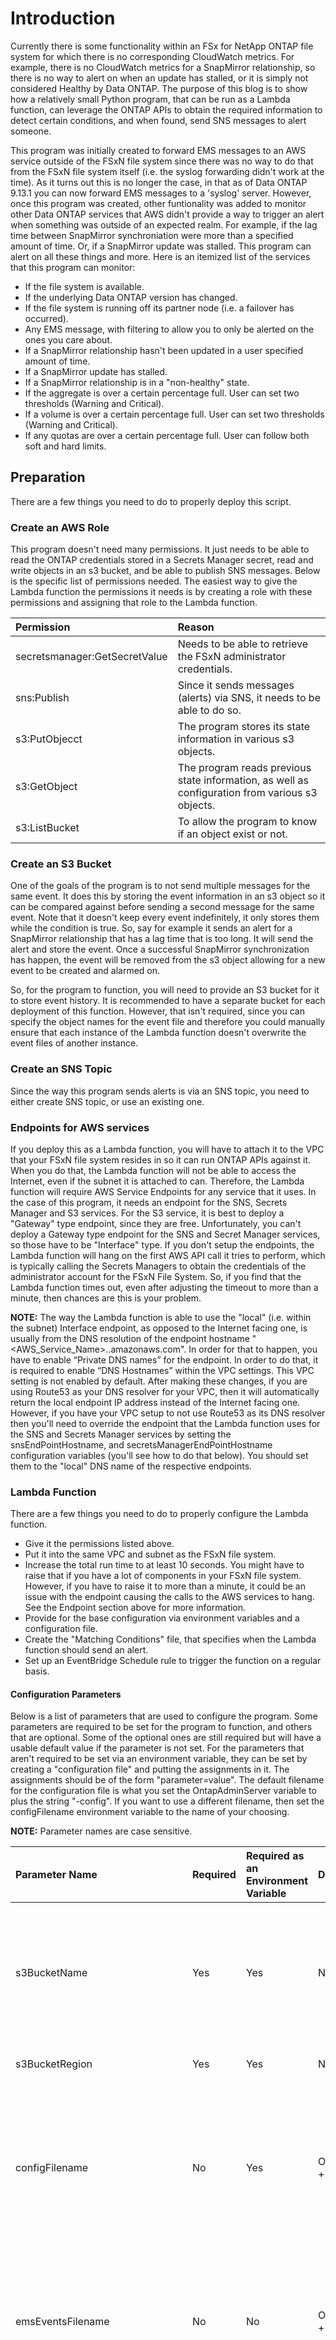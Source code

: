 # Introduction
Currently there is some functionality within an FSx for NetApp ONTAP file system for which there is no corresponding
CloudWatch metrics. For example, there is no CloudWatch metrics for a SnapMirror relationship, so there is no way to
alert on when an update has stalled, or it is simply not considered Healthy by Data ONTAP. The purpose of this blog
is to show how a relatively small Python program, that can be run as a Lambda function, can leverage the ONTAP APIs
to obtain the required information to detect certain conditions, and when found, send SNS messages to alert someone.

This program was initially created to forward EMS messages to an AWS service outside of the FSxN file system since
there was no way to do that from the FSxN file system itself (i.e. the syslog forwarding didn't work at the time). As it turns out this is
no longer the case, in that as of Data ONTAP 9.13.1 you can now forward EMS messages to a 'syslog' server. However, once this program was created,
other funtionality was added to monitor other Data ONTAP services that AWS didn't provide a way to trigger an alert when
something was outside of an expected realm. For example, if the lag time between SnapMirror synchroniation were more
than a specified amount of time. Or, if a SnapMirror update was stalled. This program can alert on all these things and more.
Here is an itemized list of the services that this program can monitor:
- If the file system is available.
- If the underlying Data ONTAP version has changed.
- If the file system is running off its partner node (i.e. a failover has occurred).
- Any EMS message, with filtering to allow you to only be alerted on the ones you care about.
- If a SnapMirror relationship hasn't been updated in a user specified amount of time.
- If a SnapMirror update has stalled.
- If a SnapMirror relationship is in a "non-healthy" state.
- If the aggregate is over a certain percentage full. User can set two thresholds (Warning and Critical).
- If a volume is over a certain percentage full. User can set two thresholds (Warning and Critical).
- If any quotas are over a certain percentage full. User can follow both soft and hard limits.

## Preparation
There are a few things you need to do to properly deploy this script.

### Create an AWS Role
This program doesn't need many permissions. It just needs to be able to read the ONTAP credentials stored in a Secrets Manager secret,
read and write objects in an s3 bucket, and be able to publish SNS messages. Below is the specific list of permissions
needed. The easiest way to give the Lambda function the permissions it needs is by creating a role with these 
permissions and assigning that role to the Lambda function.

| Permission                     | Reason     |
|:-----------------------------|:----------------|
|secretsmanager:GetSecretValue  | Needs to be able to retrieve the FSxN administrator credentials. |
|sns:Publish                    | Since it sends messages (alerts) via SNS, it needs to be able to do so. |
|s3:PutObjecct                  | The program stores its state information in various s3 objects.|
|s3:GetObject                   | The program reads previous state information, as well as configuration from various s3 objects. |
|s3:ListBucket                  | To allow the program to know if an object exist or not. |

### Create an S3 Bucket
One of the goals of the program is to not send multiple messages for the same event. It does this by storing the event
information in an s3 object so it can be compared against before sending a second message for the same event.
Note that it doesn't keep every event indefinitely, it only stores them while the condition is true. So, say for
example it sends an alert for a SnapMirror relationship that has a lag time that is too long. It will
send the alert and store the event. Once a successful SnapMirror synchronization has happen, the event will be removed
from the s3 object allowing for a new event to be created and alarmed on.

So, for the program to function, you will need to provide an S3 bucket for it to store event history. It is recommended to
have a separate bucket for each deployment of this function. However, that isn't required, since you can
specify the object names for the event file and therefore you could manually ensure that each instance of the Lambda function doesn't 
overwrite the event files of another instance.

### Create an SNS Topic
Since the way this program sends alerts is via an SNS topic, you need to either create SNS topic, or use an
existing one.

### Endpoints for AWS services
If you deploy this as a Lambda function, you will have to attach it to the VPC that your FSxN file system resides
in so it can run ONTAP APIs against it. When you do that, the Lambda function will not be able to access the
Internet, even if the subnet it is attached to can. Therefore, the Lambda function will require AWS Service Endpoints for
any service that it uses. In the case of this program, it needs an endpoint for the SNS, Secrets Manager and S3 services.
For the S3 service, it is best to deploy a "Gateway" type endpoint, since they are free. Unfortunately, you can't
deploy a Gateway type endpoint for the SNS and Secret Manager services, so those have to be "Interface" type. If
you don't setup the endpoints, the Lambda function will hang on the first AWS API call it tries to perform, which is typically calling the
Secrets Managers to obtain the credentials of the administrator account for the FSxN File System. So, if you
find that the Lambda function times out, even after adjusting the timeout to more than a minute, then chances
are this is your problem.

**NOTE:** The way the Lambda function is able to use the "local" (i.e. within the subnet) Interface endpoint, as
opposed to the Internet facing one, is usually from the DNS resolution of the endpoint hostname
"<AWS_Service_Name>.<Region>.amazonaws.com". In order for that to happen, you have to enable “Private DNS names”
for the endpoint. In order to do that, it is required to enable “DNS Hostnames” within the VPC settings. This VPC
setting is not enabled by default. After making these changes, if you are using Route53 as your DNS resolver for
your VPC, then it will automatically return the local endpoint IP address instead of the Internet facing one.
However, if you have your VPC setup to not use Route53 as its DNS resolver then you'll need to override the
endpoint that the Lambda function uses for the SNS and Secrets Manager services by setting the snsEndPointHostname,
and secretsManagerEndPointHostname configuration variables (you'll see how to do that below). You should set
them to the "local" DNS name of the respective endpoints.

### Lambda Function
There are a few things you need to do to properly configure the Lambda function.
- Give it the permissions listed above.
- Put it into the same VPC and subnet as the FSxN file system.
- Increase the total run time to at least 10 seconds. You might have to raise that if you have a lot of components in your FSxN file system. However, if you have to raise it to more than a minute, it could be an issue with the endpoint causing the calls to the AWS services to hang. See the Endpoint section above for more information.
- Provide for the base configuration via environment variables and a configuration file.
- Create the "Matching Conditions" file, that specifies when the Lambda function should send an alert.
- Set up an EventBridge Schedule rule to trigger the function on a regular basis.

#### Configuration Parameters
Below is a list of parameters that are used to configure the program. Some parameters are required to be set
for the program to function, and others that are optional. Some of the optional ones are still required but
will have a usable default value if the parameter is not set. For the parameters that aren't required to be
set via an environment variable, they can be set by creating a "configuration file" and putting the assignments
in it. The assignments should be of the form "parameter=value". The default filename for the configuration
file is what you set the OntapAdminServer variable to plus the string "-config". If you want to use a different
filename, then set the configFilename environment variable to the name of your choosing.

**NOTE:** Parameter names are case sensitive. 

|Parameter Name | Required | Required as an Environment Variable | Default Value | Description |
|:--------------|:---------|:------------------------------------|:--------------|:------------|
|s3BucketName   | Yes | Yes | None | Set to the name of the S3 bucket you want the program to store events to. It will also read the matching configuration file from this bucket. |
|s3BucketRegion | Yes | Yes | None | Set to the region the S3 bucket resides in. |
|configFilename | No | Yes | OntapAdminServer + "-config" | Set to the filename (S3 object) that contains parameter assignments. It's okay if it doesn't exist, as long as there are environment variables for all the required parameters. |
| emsEventsFilename | No | No | OntapAdminServer + "-emsEvents" | Set to the filename (S3 object) that you want the program to store the EMS events that it alerts on into. This file will be created as necessary. |
| smEventsFilesname | No | No | OntapAdminServer + "-smEvents" | Set to the filename (S3 object) that you want the program to store the SnapMirror alerts into. This file will be created as necessary.  |
| smRelationshipsFilename | No | No | OntapAdminServer + "-smRelationships" | Set to the filename (S3 object) that you want the program to store the SnapMirror relationships into. This file will be created as necessary. |
| storageEventsFilename | No | No | OntapAdminServer + "-storageEvents" | Set to the filename (S3 object) that you want the program to store the Storage alerts into. This file will be created as necessary. |
| quotaEventsFilename | No | No | OntapAdminServer + "-quotaEvents" | Set to the filename (S3 object) that you want the program to store the Quota alerts into. This file will be created as necessary. |
| systemStatusFilename | No | No | OntapAdminServer + "-systemStatus" | Set to the filename (S3 object) that you want the program to store the overall system status information into. This file will be created as necessary. |
| snsTopicArn  | Yes | No | None | Set to the ARN of the SNS topic you want the program to publish alert messages to. |
| snsRegion | Yes | No | None | The region where the SNS topic resides. |
| conditionsFilename | Yes | No | OntapAdminServer + "-conditions" | Set to the filename (S3 object) where you want the program to read the matching condition information from. |
| secretName | Yes | No | None | Set to the name of the secret within the AWS Secrets Manager that holds the ONTAP credentials. |
| secretRegion | Yes | No | None | Set to the region where the secretName is stored. |
| secretUsernameKey | Yes | No | None | Set to the key name within the secretName that holds the username portion of the ONTAP credentials. |
| secretPasswordKey | Yes | No | None | Set to the key name within the secretName that holds the password portion of the ONTAP credentials. |
| snsEndPointHostname | No | No | None | Set to the DNS hostname assigned to the SNS endpoint created above. | 
| secretsManagerEndPointHostname	 | No | No | None | Set to the DNS hostname assigned to the SecretsManager endpoint created above. |
| syslogIP | No | No | None | To have the program send syslog messages anytime it sends an SNS message set this to the IP address (or hostname) of the syslog server to send the messages to. |

#### Matching Conditions File
To specify which events you want to be alerted on, you create a "Matching Conditions" file. The format of the
file is JSON. JSON is basically a series of "key" : "value" pairs. Where the value can be object that also has
"key" : "value" pairs. For more information about the format of a JSON file, please refer to this page. The JSON
schema in this file is made up of an array with a key name of "services". Each element of the "services" array
is an object with two keys. The first key is “name" which specifies the name of the service it is going to provide
matching conditions (rules) for. The second key is "rules" which is an array of objects that provide the specific
matching conditions. Note that each service's rules has its own unique schema. The following is the unique schema
for each of the service's rules.

##### Matching condition schema for System Health
Each rule should be an object with one, or more, of the following keys:

- versionChange - Is a Boolean (true, false) and if 'true' will send an alert when the ONTAP version changes. If it is set to false, it will not report on version changes.
- failover - Is a Boolean (true, false) and if 'true' will send an alert if the FSxN cluster is running on its standby node. If it is set to false, it will not report on failover status.
- networkInterfaces - Is a Boolean (true, false) and if 'true' will send an alert if any of the network interfaces are down.  If it is set to false, it will not report on any network interfaces that are down.

##### Matching condition schema for EMS Messages
Each rule should be an object with three keys:

- "name" - Which will match on the EMS event name.
- "message" - Which will match on the EMS event message text.
- "severity" - Which will match on the severity of the EMS event (debug, informational, notice, error, alert or emergency).
Note that all values to each of the keys are used as a regular expressions against the associated EMS component. So, for example, if you want to match on any event message text that starts with “snapmirror” then you would put “^snapmirror”. The “^” character matches the beginning on the string. If you want to match on a specific EMS event name, then you should anchor it with an regular express that starts with “^” for the beginning of the string and ends with “$” for the end of the string. For example, “^arw.volume.state$’.  For a complete explanation of the regular expression syntax and special characters, please see the Python documentation found here Regular expression operations.

##### Matching condition schema for SnapMirror relationships
Each rule should be an object with one, or more, of the following keys:

- maxLagTime - Specifies the maximum allowable time, in seconds, since the last successful SnapMirror update before an alert will be sent.
- stalledTransferSeconds - Specifies the minimum number of seconds that have to transpire before a SnapMirror transfer will be considered stalled.
- health - Is a Boolean (true, false) which specifies if you want to alert on a healthy relationship (true) or an unhealthy relationship (false).

##### Matching condition schema for Storage
Each rule should be an object with one, or more, of the following keys:

- aggrWarnPercentUsed - Specifies the maximum allowable physical storage (aggregate) utilization (between 0 and 100) before an alert is sent.
- aggrCriticalPercentUsed - Specifies the maximum allowable physical storage (aggregate) utilization (between 0 and 100) before an alert is sent.
- volumeWarnPercentUsed  - Specifies the maximum allowable volume utilization (between 0 and 100) before an alert is sent.
- volumeCriticalPercentUsed - Specifies the maximum allowable volume utilization (between 0 and 100) before an alert is sent. 

##### Matching condition schema for Quota
Each rule should be an object with one, or more, of the following keys:

- maxHardQuotaSpacePercentUsed - Specifies the maximum allowable storage utilization (between 0 and 100) against the hard quota limit before an alert is sent.
- maxSoftQuotaSpacePercentUsed - Specifies the maximum allowable storage utilization (between 0 and 100) against the soft quota limit before an alert is sent.
- maxQuotaInodesPercentUsed  - Specifies the maximum allowable inode utilization (between 0 and 100) before an alert is sent.

##### Example Matching conditions file:
```json
{
  "services": [
    {
      "name": "systemHealth",
      "rules": [
        {
          "versionChange": true,
          "failover": true
        },
        {
          "networkInterfaces": true
        }
      ]
    },
    {
      "name": "ems",
      "rules": [
        {
          "name": "^passwd.changed$",
          "severity": "",
          "message": ""
        },
        {
          "name": "",
          "severity": "notice|info|error|alert|emergency",
          "message": ""
        }
      ]
    },
    {
      "name": "snapmirror",
      "rules": [
        {
          "maxLagTime": 120
        },
        {
          "healthy": false
        },
        {
          "stalledTransferSeconds": 60
        }
      ]
    },
    {
      "name": "storage",
      "rules": [
        {
          "aggrWarnPercentUsed": 80
        },
        {
          "aggrCriticalPercentUsed": 95
        },
        {
          "volumeWarnPercentUsed": 85
        },
        {
          "volumeCriticalPercentUsed": 90
        }
      ]
    },
    {
      "name": "quota",
      "rules": [
        {
          "maxHardQuotaSpacePercentUsed": 95
        },
        {
          "maxSoftQuotaSpacePercentUsed": 100
        },
        {
          "maxQuotaInodesPercentUsed": 95
        }
      ]
    }
  ]
}
```
In the above example, it will alert on:

- Any version change, including patch level, of the ONTAP O/S.
- If the system is running off of the standby node.
- Any network interfaces that are down. 
- Any EMS message that has an event name of “passwd.changed”.
- Any EMS message that has a severity of "alert" or “emergency”.
- Any SnapMirror relationship with a lag time more than 86400 seconds (24 hours).
- Any SnapMirror relationship that has a non-healthy status.
- Any SnapMirror update that hasn't had any flow of data in 600 seconds (10 minutes).
- If the cluster aggregate is more than 80% full.
- If the cluster aggregate is more than 95% full.
- If any volume is more than 85% full.
- if any volume is more than 90% full.
- If any quota policies where the space utilization is more than 95% of the hard limit.
- If any quota policies where the space utilization is more than 100% of the soft limit.
- If any quota policies are showing any inode utilization more than 95%
A matching conditions file must be created and stored in the S3 bucket with the name given as the "conditionsFilename" configuration variable. Feel free to use the example above as a starting point. Note that you should ensure it is in valid JSON format, otherwise the program will fail to load the file. There are various programs and websites that can validate a JSON file for you.

## Author Information

This repository is maintained by the contributors listed on [GitHub](https://github.com/NetApp/FSx-ONTAP-samples-scripts/graphs/contributors).

## License

Licensed under the Apache License, Version 2.0 (the "License").

You may obtain a copy of the License at [apache.org/licenses/LICENSE-2.0](http://www.apache.org/licenses/LICENSE-2.0).

Unless required by applicable law or agreed to in writing, software distributed under the License is distributed on an "AS IS" basis, without WARRANTIES or conditions of any kind, either express or implied.

See the License for the specific language governing permissions and limitations under the License.